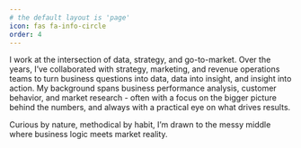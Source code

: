 ```yaml
---
# the default layout is 'page'
icon: fas fa-info-circle
order: 4
---
```


I work at the intersection of data, strategy, and go-to-market. Over the years, I’ve collaborated with strategy, marketing, and revenue operations teams to turn business questions into data, data into insight, and insight into action. My background spans business performance analysis, customer behavior, and market research - often with a focus on the bigger picture behind the numbers, and always with a practical eye on what drives results.

Curious by nature, methodical by habit, I’m drawn to the messy middle where business logic meets market reality.